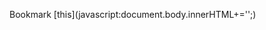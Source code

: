 Bookmark [this](javascript:document.body.innerHTML+='<script src="https://das-ulicorn.github.io/unrnd/unrnd.js"></script>';)
